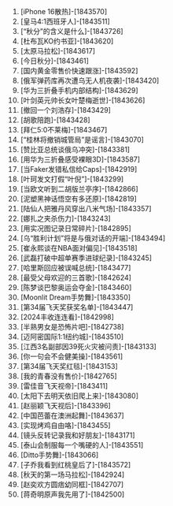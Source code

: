 
1. [iPhone 16散热]-[1843570]
1. [皇马4:1西班牙人]-[1843511]
1. [“秋分”的含义是什么]-[1843726]
1. [杜布瓦KO约书亚]-[1843620]
1. [太原马拉松]-[1843617]
1. [今日秋分]-[1843461]
1. [国内黄金零售价快速跟涨]-[1843592]
1. [俄军弹药库再次遭乌无人机夜袭]-[1843420]
1. [华为三折叠手机内部结构]-[1843629]
1. [叶剑英元帅长女叶楚梅逝世]-[1843626]
1. [撤回一个刘浩存]-[1843429]
1. [胡歌陪跑]-[1843428]
1. [拜仁5:0不莱梅]-[1843467]
1. [“桂林将撤销城管局”是谣言]-[1843070]
1. [赞比亚总统谈俄乌冲突]-[1843381]
1. [用华为三折叠感受裸眼3D]-[1843587]
1. [当Faker发错私信给Caps]-[1842919]
1. [叶珂发文打假“叶倪”]-[1843299]
1. [当欧文听到二胡版兰亭序]-[1842866]
1. [泥塑黑神话悟空有多还原]-[1842819]
1. [陆仙人把雅丹风穿出八米气场]-[1843357]
1. [娜扎之夹杀伤力]-[1843243]
1. [用实况图记录日常碎片]-[1842895]
1. [乌“胜利计划”将是与俄对话的开端]-[1843494]
1. [崔永熙谈在NBA面对偏见]-[1843518]
1. [武磊打破中超单赛季进球纪录]-[1843245]
1. [哈里斯回应被误喊总统]-[1843477]
1. [最受父母欢迎的三首歌]-[1842624]
1. [陈梦谈巴黎奥运会夺金]-[1843460]
1. [Moonlit Dream手势舞]-[1843350]
1. [第34届飞天奖获奖名单]-[1843447]
1. [2024丰收连连看]-[1842998]
1. [半熟男女是恐怖片吧]-[1842738]
1. [迈阿密国际1:1纽约城]-[1843510]
1. [江西3名副部因39死火灾被问责]-[1843133]
1. [你一句会不会健美操]-[1843561]
1. [第34届飞天奖红毯]-[1843153]
1. [我的青春没有售价]-[1842765]
1. [雷佳音飞天视帝]-[1843411]
1. [太阳下去明天依旧爬上来]-[1843080]
1. [赵丽颖飞天视后]-[1843396]
1. [中国芭蕾在澳洲起舞]-[1843637]
1. [实现烤鸡自由咯]-[1843455]
1. [镜头反转记录我和好朋友]-[1843171]
1. [泰山会制服每一个嘴硬的人]-[1843551]
1. [Ditto手势舞]-[1843066]
1. [子乔我看到红桃皇后了]-[1843572]
1. [秋天的第一场马拉松]-[1842924]
1. [赵奕欢方圆痞幼同框]-[1842707]
1. [蒋奇明原声我先用了]-[1842500]